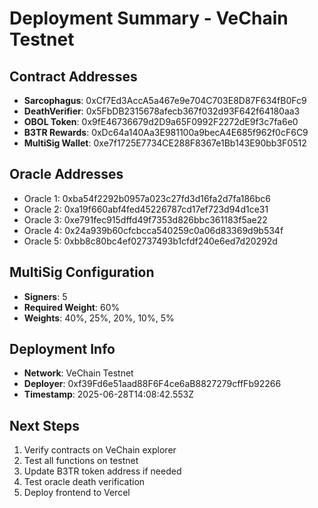 
# Deployment Summary - VeChain Testnet

## Contract Addresses
- **Sarcophagus**: 0xCf7Ed3AccA5a467e9e704C703E8D87F634fB0Fc9
- **DeathVerifier**: 0x5FbDB2315678afecb367f032d93F642f64180aa3
- **OBOL Token**: 0x9fE46736679d2D9a65F0992F2272dE9f3c7fa6e0
- **B3TR Rewards**: 0xDc64a140Aa3E981100a9becA4E685f962f0cF6C9
- **MultiSig Wallet**: 0xe7f1725E7734CE288F8367e1Bb143E90bb3F0512

## Oracle Addresses
- Oracle 1: 0xba54f2292b0957a023c27fd3d16fa2d7fa186bc6
- Oracle 2: 0xa19f660abf4fed45226787cd17ef723d94d1ce31
- Oracle 3: 0xe791fec915dffd49f7353d826bbc361183f5ae22
- Oracle 4: 0x24a939b60cfcbcca540259c0a06d83369d9b534f
- Oracle 5: 0xbb8c80bc4ef02737493b1cfdf240e6ed7d20292d

## MultiSig Configuration
- **Signers**: 5
- **Required Weight**: 60%
- **Weights**: 40%, 25%, 20%, 10%, 5%

## Deployment Info
- **Network**: VeChain Testnet
- **Deployer**: 0xf39Fd6e51aad88F6F4ce6aB8827279cffFb92266
- **Timestamp**: 2025-06-28T14:08:42.553Z

## Next Steps
1. Verify contracts on VeChain explorer
2. Test all functions on testnet
3. Update B3TR token address if needed
4. Test oracle death verification
5. Deploy frontend to Vercel
